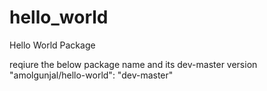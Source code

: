 # hello_world
Hello World Package

reqiure the below package name and its dev-master version
"amolgunjal/hello-world": "dev-master"
